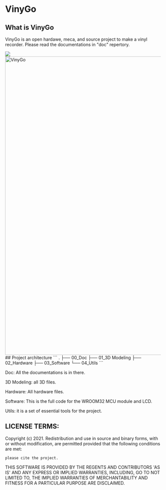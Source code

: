 # VinyGo

## What is VinyGo
VinyGo is an open hardawe, meca, and source project to make a vinyl recorder. Please read the documentations in "doc" repertory.

<img src=“”>
<img width="964" alt="VinyGo" src="https://raw.githubusercontent.com/Mras2an/VinyGo/master/01_3D%20Modeling/VinyGO_3D_V2.JPG">
## Project architecture
```
.
├── 00_Doc
├── 01_3D Modeling
├── 02_Hardware
├── 03_Software
└── 04_Utils
```

Doc: All the documentations is in there.

3D Modeling: all 3D files.

Hardware: All hardware files.

Software: This is the full code for the WROOM32 MCU module and LCD.

Utils: it is a set of essential tools for the project.

## LICENSE TERMS:

Copyright (c) 2021. Redistribution and use in source and binary forms, with or without modification, are permitted provided that the following conditions are met:

    please cite the project.

THIS SOFTWARE IS PROVIDED BY THE REGENTS AND CONTRIBUTORS 'AS IS' AND ANY EXPRESS OR IMPLIED WARRANTIES, INCLUDING, GO TO NOT LIMITED TO, THE IMPLIED WARRANTIES OF MERCHANTABILITY AND FITNESS FOR A PARTICULAR PURPOSE ARE DISCLAIMED.

